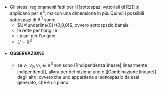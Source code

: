 - Gli stessi ragionamenti fatti per i [[sottospazi vettoriali di R2]] si applicano per $\mathbb{R}^{3}$, ma con una dimensione in più. Quindi i possibili sottospazi di $\mathbb{R}^{3}$ sono:
	- $U=\underline{0}=(0,0,0)$, ovvero sottospazio banale
	- le rette per l'origine
	- i piani per l'origine.
	- $U=\mathbb{R}^{3}$
- #### OSSERVAZIONE
	- se $v_{1},v_{2},v_{3}\in \mathbb{R}^{3}$ non sono [[Indipendenza lineare||linearmente indipendenti]], allora per definizione uno è [[Combinazione lineare]] degli altri: ovvero che uno appartiene al sottospazio da essi generato, che è un piano. 